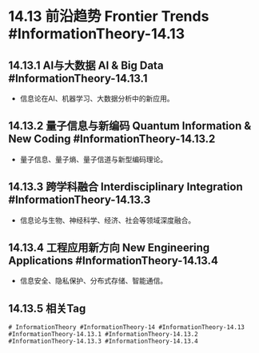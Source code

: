 # 14.13 前沿趋势 Frontier Trends #InformationTheory-14.13

## 14.13.1 AI与大数据 AI & Big Data #InformationTheory-14.13.1

- 信息论在AI、机器学习、大数据分析中的新应用。

## 14.13.2 量子信息与新编码 Quantum Information & New Coding #InformationTheory-14.13.2

- 量子信息、量子熵、量子信道与新型编码理论。

## 14.13.3 跨学科融合 Interdisciplinary Integration #InformationTheory-14.13.3

- 信息论与生物、神经科学、经济、社会等领域深度融合。

## 14.13.4 工程应用新方向 New Engineering Applications #InformationTheory-14.13.4

- 信息安全、隐私保护、分布式存储、智能通信。

## 14.13.5 相关Tag

`# InformationTheory #InformationTheory-14 #InformationTheory-14.13 #InformationTheory-14.13.1 #InformationTheory-14.13.2 #InformationTheory-14.13.3 #InformationTheory-14.13.4`
